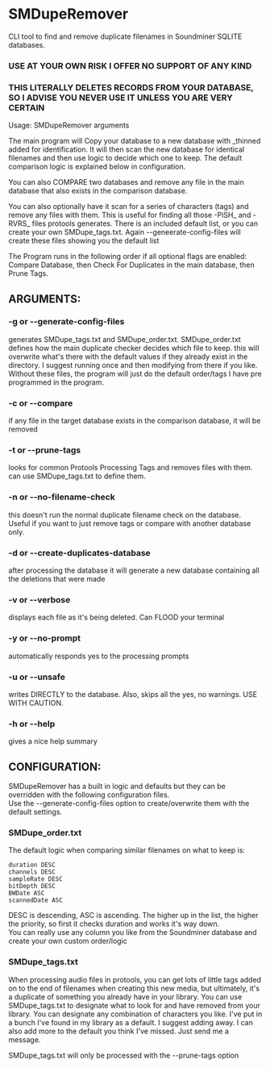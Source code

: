 # SMDupeRemover
 CLI tool to find and remove duplicate filenames in Soundminer SQLITE databases.  

### USE AT YOUR OWN RISK I OFFER NO SUPPORT OF ANY KIND
### THIS LITERALLY DELETES RECORDS FROM YOUR DATABASE, SO I ADVISE YOU NEVER USE IT UNLESS YOU ARE VERY CERTAIN

Usage: 
    SMDupeRemover <database> arguments

The main program will Copy your database to a new database with _thinned added for identification.  It will then scan the new database for identical filenames and then use logic to decide which one to keep.
The default comparison logic is explained below in configuration.  

You can also COMPARE two databases and remove any file in the main database that also exists in the comparison database.  

You can also optionally have it scan for a series of characters (tags) and remove any files with them.  This is useful for finding all those -PiSH_ and -RVRS_ files protools generates.  There is an included default list, or you can create your own SMDupe_tags.txt.  Again --geneerate-config-files will create these files showing you the default list

The Program runs in the following order if all optional flags are enabled:  
  Compare Database, then Check For Duplicates in the main database, then Prune Tags.


## ARGUMENTS:

### -g or --generate-config-files
generates SMDupe_tags.txt and SMDupe_order.txt. SMDupe_order.txt defines how the main duplicate checker decides which file to keep.  this will overwrite what's there with the default values if they already exist in the directory.  I suggest running once and then modifying from there if you like.  Without these files, the program will just do the default order/tags I have pre programmed in the program.

### -c or --compare <database2>
if any file in the target database exists in the comparison database, it will be removed

### -t or --prune-tags
looks for common Protools Processing Tags and removes files with them.  can use SMDupe_tags.txt to define them.

### -n or --no-filename-check
this doesn't run the normal duplicate filename check on the database.  Useful if you want to just remove tags or compare with another database only.

### -d or --create-duplicates-database
after processing the database it will generate a new database containing all the deletions that were made

### -v or --verbose
displays each file as it's being deleted.  Can FLOOD your terminal

### -y or --no-prompt
automatically responds yes to the processing prompts

### -u or --unsafe
writes DIRECTLY to the database.  Also, skips all the yes, no warnings.  USE WITH CAUTION.

### -h or --help
gives a nice help summary

## CONFIGURATION:
SMDupeRemover has a built in logic and defaults but they can be overridden with the following configuration files.  
Use the --generate-config-files option to create/overwrite them with the default settings.

### SMDupe_order.txt

The default logic when comparing similar filenames on what to keep is:  

    duration DESC  
    channels DESC  
    sampleRate DESC  
    bitDepth DESC  
    BWDate ASC  
    scannedDate ASC  

DESC is descending, ASC is ascending. The higher up in the list, the higher the priority, so first it checks duration and works it's way down.  
You can really use any column you like from the Soundminer database and create your own custom order/logic

### SMDupe_tags.txt
When processing audio files in protools, you can get lots of little tags added on to the end of filenames when creating this new media, but ultimately, it's a duplicate of something you already have in your library.  You can use SMDupe_tags.txt to designate what to look for and have removed from your library. You can designate any combination of characters you like.  I've put in a bunch I've found in my library as a default.  I suggest adding away.  I can also add more to the default you think I've missed.  Just send me a message.

SMDupe_tags.txt will only be processed with the --prune-tags option



 
    



